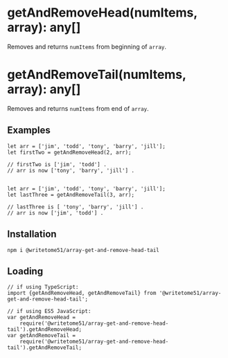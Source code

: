 # getAndRemoveHead(numItems, array): any[]

Removes and returns `numItems` from beginning of `array`.

# getAndRemoveTail(numItems, array): any[]

Removes and returns `numItems` from end of `array`.


## Examples
```
let arr = ['jim', 'todd', 'tony', 'barry', 'jill'];
let firstTwo = getAndRemoveHead(2, arr);

// firstTwo is ['jim', 'todd'] .
// arr is now ['tony', 'barry', 'jill'] .


let arr = ['jim', 'todd', 'tony', 'barry', 'jill'];
let lastThree = getAndRemoveTail(3, arr);

// lastThree is [ 'tony', 'barry', 'jill'] .
// arr is now ['jim', 'todd'] .
```


## Installation
`npm i @writetome51/array-get-and-remove-head-tail`

## Loading
```
// if using TypeScript:
import {getAndRemoveHead, getAndRemoveTail} from '@writetome51/array-get-and-remove-head-tail';

// if using ES5 JavaScript:
var getAndRemoveHead = 
    require('@writetome51/array-get-and-remove-head-tail').getAndRemoveHead;
var getAndRemoveTail = 
    require('@writetome51/array-get-and-remove-head-tail').getAndRemoveTail;
```

